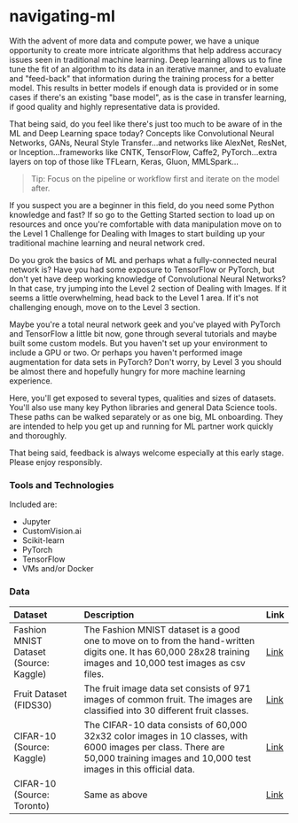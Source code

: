 # navigating-ml

With the advent of more data and compute power, we have a unique opportunity to create more intricate algorithms that help address accuracy issues seen in traditional machine learning.  Deep learning allows us to fine tune the fit of an algorithm to its data in an iterative manner, and to evaluate and "feed-back" that information during the training process for a better model.  This results in better models if enough data is provided or in some cases if there's an existing "base model", as is the case in transfer learning, if good quality and highly representative data is provided.

That being said, do you feel like there's just too much to be aware of in the ML and Deep Learning space today?  Concepts like Convolutional Neural Networks, GANs, Neural Style Transfer...and networks like AlexNet, ResNet, or Inception...frameworks like CNTK, TensorFlow, Caffe2, PyTorch...extra layers on top of those like TFLearn, Keras, Gluon, MMLSpark...

> Tip:  Focus on the pipeline or workflow first and iterate on the model after.

If you suspect you are a beginner in this field, do you need some Python knowledge and fast?  If so go to the Getting Started section to load up on resources and once you're comfortable with data manipulation move on to the Level 1 Challenge for Dealing with Images to start building up your traditional machine learning and neural network cred.

Do you grok the basics of ML and perhaps what a fully-connected neural network is?  Have you had some exposure to TensorFlow or PyTorch, but don't yet have deep working knowledge of Convolutional Neural Networks?  In that case, try jumping into the Level 2 section of Dealing with Images.  If it seems a little overwhelming, head back to the Level 1 area.  If it's not challenging enough, move on to the Level 3 section.

Maybe you're a total neural network geek and you've played with PyTorch and TensorFlow a little bit now, gone through several tutorials and maybe built some custom models.  But you haven't set up your environment to include a GPU or two.  Or perhaps you haven't performed image augmentation for data sets in PyTorch?  Don't worry, by Level 3 you should be almost there and hopefully hungry for more machine learning experience.

Here, you'll get exposed to several types, qualities and sizes of datasets.  You'll also use many key Python libraries and general Data Science tools.  These paths can be walked separately or as one big, ML onboarding.  They are intended to help you get up and running for ML partner work quickly and thoroughly.

That being said, feedback is always welcome especially at this early stage.  Please enjoy responsibly.

### Tools and Technologies

Included are:

* Jupyter
* CustomVision.ai
* Scikit-learn
* PyTorch
* TensorFlow
* VMs and/or Docker

### Data

| Dataset | Description | Link |
|:------|:------|:------|
| Fashion MNIST Dataset (Source: Kaggle) | The Fashion MNIST dataset is a good one to move on to from the hand-written digits one.  It has 60,000 28x28 training images and 10,000 test images as csv files. | [Link](https://www.kaggle.com/zalando-research/fashionmnist/data) |
| Fruit Dataset (FIDS30) | The fruit image data set consists of 971 images of common fruit. The images are classified into 30 different fruit classes. | [Link](http://www.vicos.si/Downloads/FIDS30) |
| CIFAR-10 (Source: Kaggle) | The CIFAR-10 data consists of 60,000 32x32 color images in 10 classes, with 6000 images per class. There are 50,000 training images and 10,000 test images in this official data. | [Link](https://www.kaggle.com/c/cifar-10/data) |
| CIFAR-10 (Source: Toronto) | Same as above | [Link](http://www.cs.toronto.edu/~kriz/cifar.html) |

